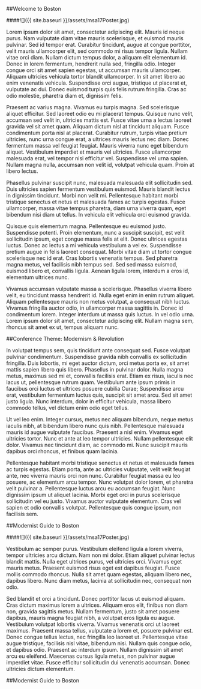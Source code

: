 <div class="padder" id="begin">
</div>

##Welcome to Boston

####![]({{ site.baseurl }}/assets/msa17Poster.jpg)

Lorem ipsum dolor sit amet, consectetur adipiscing elit. Mauris id neque purus. Nam vulputate diam vitae mauris scelerisque, et euismod mauris pulvinar. Sed id tempor erat. Curabitur tincidunt, augue at congue porttitor, velit mauris ullamcorper elit, sed commodo mi risus tempor ligula. Nullam vitae orci diam. Nullam dictum tempus dolor, a aliquam elit elementum id. Donec in lorem fermentum, hendrerit nulla sed, fringilla odio. Integer congue orci sit amet sapien egestas, ut accumsan mauris ullamcorper. Aliquam ultricies vehicula tortor blandit ullamcorper. In sit amet libero ac enim venenatis vehicula. Suspendisse orci augue, tristique ut placerat et, vulputate ac dui. Donec euismod turpis quis felis rutrum fringilla. Cras ac odio molestie, pharetra diam et, dignissim felis.

Praesent ac varius magna. Vivamus eu turpis magna. Sed scelerisque aliquet efficitur. Sed laoreet odio eu mi placerat tempus. Quisque nunc velit, accumsan sed velit in, ultricies mattis est. Fusce vitae urna a lectus laoreet gravida vel sit amet quam. Aliquam dictum nisl at tincidunt aliquam. Fusce condimentum porta nisl at placerat. Curabitur rutrum, turpis vitae pretium ultricies, nunc urna congue erat, a ultrices mauris lectus nec diam. Donec fermentum massa vel feugiat feugiat. Mauris viverra nunc eget bibendum aliquet. Vestibulum imperdiet et mauris vel ultricies. Fusce ullamcorper malesuada erat, vel tempor nisi efficitur vel. Suspendisse vel urna sapien. Nullam magna nulla, accumsan non velit id, volutpat vehicula quam. Proin at libero lectus.

Phasellus pulvinar suscipit nunc, malesuada malesuada elit sollicitudin sed. Duis ultricies sapien fermentum vestibulum euismod. Mauris blandit lectus in dignissim tincidunt. Morbi non velit mi. Pellentesque habitant morbi tristique senectus et netus et malesuada fames ac turpis egestas. Fusce ullamcorper, massa vitae tempus pharetra, diam urna viverra quam, eget bibendum nisi diam ut tellus. In vehicula elit vehicula orci euismod gravida.

Quisque quis elementum magna. Pellentesque eu euismod justo. Suspendisse potenti. Proin elementum, nunc a suscipit suscipit, est velit sollicitudin ipsum, eget congue massa felis at elit. Donec ultrices egestas luctus. Donec ac lectus a mi vehicula vestibulum a vel ex. Suspendisse pretium augue in felis laoreet consequat. Morbi vitae diam ut tortor congue scelerisque nec id erat. Cras lobortis venenatis tempus. Sed pharetra magna metus, vel facilisis nibh tempus sed. Sed sed massa euismod, euismod libero et, convallis ligula. Aenean ligula lorem, interdum a eros id, elementum ultrices nunc.

Vivamus accumsan vulputate massa a scelerisque. Phasellus viverra libero velit, eu tincidunt massa hendrerit id. Nulla eget enim in enim rutrum aliquet. Aliquam pellentesque mauris non metus volutpat, a consequat nibh luctus. Vivamus fringilla auctor odio, in ullamcorper massa sagittis in. Donec id condimentum lorem. Integer interdum ut massa quis luctus. In vel odio urna. Lorem ipsum dolor sit amet, consectetur adipiscing elit. Nullam magna sem, rhoncus sit amet ex ut, tempus aliquam nunc.

##Conference Theme: Modernism & Revolution

In volutpat tempus sem, quis tincidunt ante consequat sed. Fusce volutpat pulvinar condimentum. Suspendisse gravida nibh convallis ex sollicitudin fringilla. Duis lobortis, mi eget auctor dictum, orci metus porta ex, sit amet mattis sapien libero quis libero. Phasellus in pulvinar dolor. Nulla magna metus, maximus sed mi et, convallis facilisis erat. Etiam ex risus, iaculis nec lacus ut, pellentesque rutrum quam. Vestibulum ante ipsum primis in faucibus orci luctus et ultrices posuere cubilia Curae; Suspendisse arcu erat, vestibulum fermentum luctus quis, suscipit sit amet arcu. Sed sit amet justo ligula. Nunc interdum, dolor in efficitur vehicula, massa libero commodo tellus, vel dictum enim odio eget tellus.

Ut vel leo enim. Integer cursus, metus nec aliquam bibendum, neque metus iaculis nibh, at bibendum libero nunc quis nibh. Pellentesque malesuada mauris id augue vulputate faucibus. Praesent a nisl enim. Vivamus eget ultricies tortor. Nunc et ante at leo tempor ultricies. Nullam pellentesque elit dolor. Vivamus nec tincidunt diam, ac commodo mi. Nunc suscipit mauris dapibus orci rhoncus, et finibus quam lacinia.

Pellentesque habitant morbi tristique senectus et netus et malesuada fames ac turpis egestas. Etiam porta, ante ac ultricies vulputate, velit velit feugiat ante, nec viverra mauris orci non nunc. Curabitur feugiat massa eu leo posuere, ac elementum arcu tempor. Nunc volutpat dolor lorem, et pharetra velit pulvinar a. Pellentesque luctus arcu eu accumsan feugiat. Nunc dignissim ipsum ut aliquet lacinia. Morbi eget orci in purus scelerisque sollicitudin vel eu justo. Vivamus auctor vulputate elementum. Cras vel sapien et odio convallis volutpat. Pellentesque quis congue ipsum, non facilisis sem.

##Modernist Guide to Boston

####![]({{ site.baseurl }}/assets/msa17Poster.jpg)

Vestibulum ac semper purus. Vestibulum eleifend ligula a lorem viverra, tempor ultricies arcu dictum. Nam non mi dolor. Etiam aliquet pulvinar lectus blandit mattis. Nulla eget ultrices purus, vel ultricies orci. Vivamus eget mauris metus. Praesent euismod risus eget est dapibus feugiat. Fusce mollis commodo rhoncus. Nulla sit amet quam egestas, aliquam libero nec, dapibus libero. Nunc diam metus, lacinia at sollicitudin nec, consequat non odio.

Sed blandit et orci a tincidunt. Donec porttitor lacus ut euismod aliquam. Cras dictum maximus lorem a ultrices. Aliquam eros elit, finibus non diam non, gravida sagittis metus. Nullam fermentum, justo sit amet posuere dapibus, mauris magna feugiat nibh, a volutpat eros ligula eu augue. Vestibulum volutpat lobortis viverra. Vivamus venenatis orci ut laoreet maximus. Praesent massa tellus, vulputate a lorem et, posuere pulvinar est. Donec congue tellus lectus, nec fringilla leo laoreet ut. Pellentesque vitae augue tristique, facilisis nisl vitae, bibendum nisi. Nullam quis congue odio, et dapibus odio. Praesent ac interdum ipsum. Nullam dignissim sit amet arcu eu eleifend. Maecenas cursus ligula metus, non pulvinar augue imperdiet vitae. Fusce efficitur sollicitudin dui venenatis accumsan. Donec ultricies dictum elementum.

##Modernist Guide to Boston